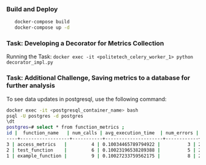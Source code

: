 ### Build and Deploy
```bash
   docker-compose build
   docker-compose up -d
   ```
### Task: Developing a Decorator for Metrics Collection
Running the Task:
    ```
    docker exec -it <politetech_celery_worker_1> python decorator_impl.py 
    ```
### Task: Additional Challenge, Saving metrics to a database for further analysis
To see data updates in postgresql, use the following command:
   ```bash
   docker exec -it <postgresql_container_name> bash
   psql -U postgres -d postgres
   \dt
   postgres=# select * from function_metrics ;
 id |  function_name   | num_calls | avg_execution_time  | num_errors |         created_at
----+------------------+-----------+---------------------+------------+----------------------------
  3 | access_metrics   |         4 | 0.10034465789794922 |          3 | 2024-09-19 15:48:36.940054
  2 | test_function    |         6 | 0.10023196538289388 |          5 | 2024-09-19 15:48:36.817878
  1 | example_function |         9 | 0.10027233759562175 |          8 | 2024-09-19 15:48:36.740664
   ```
